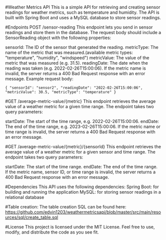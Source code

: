 #Weather Metrics API
This is a simple API for retrieving and creating sensor readings for weather metrics, such as temperature and humidity. The API is built with Spring Boot and uses a MySQL database to store sensor readings.

#Endpoints
POST /sensor-reading
This endpoint lets you send in sensor readings and store them in the database. The request body should include a SensorReading object with the following properties:

sensorId: The ID of the sensor that generated the reading.
metricType: The name of the metric that was measured.(available metric types: "temperature", "humidity", "windspeed")
metricValue: The value of the metric that was measured (e.g. 31.5).
readingDate: The date when the reading was taken (e.g. 2022-02-26T15:00:06).
If the metric name is invalid, the server returns a 400 Bad Request response with an error message.
Example request body:

`{
    "sensorId": "sensor2",
    "readingDate": "2022-02-26T15:00:06",
    "metricValue": 30.5,
    "metricType": "temperature"
}`

#GET /average-metric-value/{metric}
This endpoint retrieves the average value of a weather metric for a given time range. The endpoint takes two query parameters:

startDate: The start of the time range, e.g. 2022-02-26T15:00:06.
endDate: The end of the time range, e.g. 2023-02-26T15:00:06.
If the metric name or time range is invalid, the server returns a 400 Bad Request response with an error message.

#GET /average-metric-value/{metric}/{sensorId}
This endpoint retrieves the average value of a weather metric for a given sensor and time range. The endpoint takes two query parameters:

startDate: The start of the time range.
endDate: The end of the time range.
If the metric name, sensor ID, or time range is invalid, the server returns a 400 Bad Request response with an error message.

#Dependencies
This API uses the following dependencies:
Spring Boot: for building and running the application
MySQL: for storing sensor readings in a relational database

#Table creation: 
The table creation SQL can be found here: https://github.com/edvin1203/weathermetricsapi/blob/master/src/main/resources/sql/create_table.sql

#License
This project is licensed under the MIT License. Feel free to use, modify, and distribute the code as you see fit.